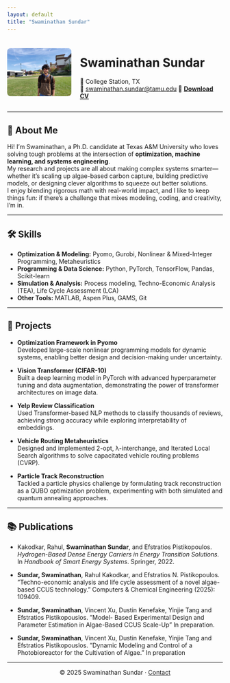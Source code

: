```yaml
---
layout: default
title: "Swaminathan Sundar"
---
```


<div style="display: flex; align-items: center;">
  <img src="/assets/images/profile.jpeg" alt="Swaminathan Sundar" width="150" style="margin-right: 20px; border-radius: 8px;" />
  <div>
    <h1>Swaminathan Sundar</h1>
    <p>
      📍 College Station, TX <br>
      📧 <a href="mailto:swaminathan.sundar@tamu.edu">swaminathan.sundar@tamu.edu</a>
      📄 <a href="cv.pdf" target="_blank"><b>Download CV</b></a>
    </p>
  </div>
</div>

---

## 👋 About Me
Hi! I’m Swaminathan, a Ph.D. candidate at Texas A&M University who loves solving tough problems at the intersection of **optimization, machine learning, and systems engineering**.  
My research and projects are all about making complex systems smarter—whether it’s scaling up algae-based carbon capture, building predictive models, or designing clever algorithms to squeeze out better solutions.  
I enjoy blending rigorous math with real-world impact, and I like to keep things fun: if there’s a challenge that mixes modeling, coding, and creativity, I’m in.  

---

## 🛠 Skills
- **Optimization & Modeling:** Pyomo, Gurobi, Nonlinear & Mixed-Integer Programming, Metaheuristics  
- **Programming & Data Science:** Python, PyTorch, TensorFlow, Pandas, Scikit-learn  
- **Simulation & Analysis:** Process modeling, Techno-Economic Analysis (TEA), Life Cycle Assessment (LCA)  
- **Other Tools:** MATLAB, Aspen Plus, GAMS, Git  

---

## 🚀 Projects

- **Optimization Framework in Pyomo**  
  Developed large-scale nonlinear programming models for dynamic systems, enabling better design and decision-making under uncertainty.  

- **Vision Transformer (CIFAR-10)**  
  Built a deep learning model in PyTorch with advanced hyperparameter tuning and data augmentation, demonstrating the power of transformer architectures on image data.  

- **Yelp Review Classification**  
  Used Transformer-based NLP methods to classify thousands of reviews, achieving strong accuracy while exploring interpretability of embeddings.  

- **Vehicle Routing Metaheuristics**  
  Designed and implemented 2-opt, λ-interchange, and Iterated Local Search algorithms to solve capacitated vehicle routing problems (CVRP).  

- **Particle Track Reconstruction**  
  Tackled a particle physics challenge by formulating track reconstruction as a QUBO optimization problem, experimenting with both simulated and quantum annealing approaches.  

---

## 📚 Publications
- Kakodkar, Rahul, **Swaminathan Sundar**, and Efstratios Pistikopoulos.  
  *Hydrogen-Based Dense Energy Carriers in Energy Transition Solutions.*  
  In *Handbook of Smart Energy Systems*. Springer, 2022.  

- **Sundar, Swaminathan**, Rahul Kakodkar, and Efstratios N. Pistikopoulos. ”Techno-economic analysis and life
cycle assessment of a novel algae-based CCUS technology.” Computers & Chemical Engineering (2025): 109409.

- **Sundar, Swaminathan**, Vincent Xu, Dustin Kenefake, Yinjie Tang and Efstratios Pistikopouslos. ”Model-
Based Experimental Design and Parameter Estimation in Algae-Based CCUS Scale-Up” In preparation.

- **Sundar, Swaminathan**, Vincent Xu, Dustin Kenefake, Yinjie Tang and Efstratios Pistikopouslos. ”Dynamic
Modeling and Control of a Photobioreactor for the Cultivation of Algae.” In preparation

---

<p align="center">
© 2025 Swaminathan Sundar · <a href="mailto:swaminathan.sundar@tamu.edu">Contact</a>
</p>
